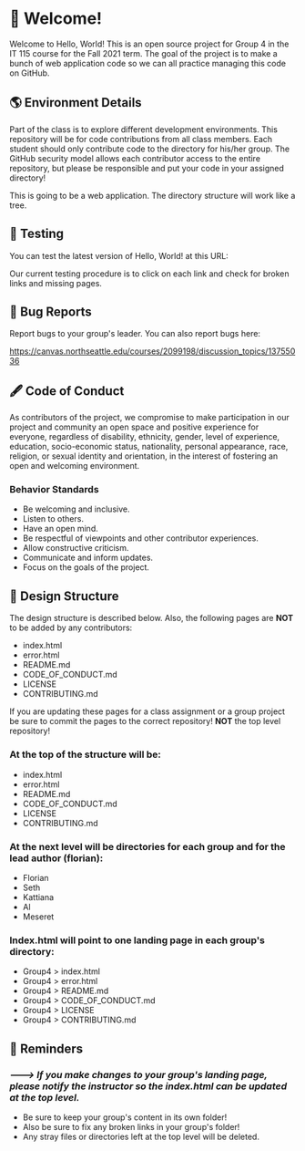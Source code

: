 # 👋 Welcome!

Welcome to Hello, World! This is an open source project for Group 4 in the IT 115 course for the Fall 2021 term. The goal of the project is to make a bunch of web application code so we can all practice managing this code on GitHub. 

## 🌎 Environment Details

Part of the class is to explore different development environments. This repository will be for code contributions from all class members. Each student should only contribute code to the directory for his/her group. The GitHub security model allows each contributor access
to the entire repository, but please be responsible and put your code in your assigned directory!

This is going to be a web application. The directory structure will work like a tree.

## 🧪 Testing

You can test the latest version of Hello, World! at this URL:

Our current testing procedure is to click on each link and check for broken links and missing pages. 

## 🐞 Bug Reports

Report bugs to your group's leader. You can also report bugs here:

https://canvas.northseattle.edu/courses/2099198/discussion_topics/13755036

## 🖋️ Code of Conduct

As contributors of the project, we compromise to make participation in our project and community an open space and positive experience for everyone, regardless of disability, ethnicity, gender, level of experience, education, socio-economic status, nationality, personal appearance, race, religion, or sexual identity and orientation, in the interest of fostering an open and welcoming environment.

### Behavior Standards
* Be welcoming and inclusive.
* Listen to others.
* Have an open mind.
* Be respectful of viewpoints and other contributor experiences.
* Allow constructive criticism.
* Communicate and inform updates.
* Focus on the goals of the project.

## 🎨 Design Structure

The design structure is described below. 
Also, the following pages are **NOT** to be added by any contributors:

* index.html
* error.html
* README.md
* CODE_OF_CONDUCT.md
* LICENSE
* CONTRIBUTING.md

If you are updating these pages for a class assignment or a group project be sure to commit the pages to
the correct repository! **NOT** the top level repository!

### At the top of the structure will be:

* index.html
* error.html
* README.md
* CODE_OF_CONDUCT.md
* LICENSE
* CONTRIBUTING.md

### At the next level will be directories for each group and for the lead author (florian):

* Florian
* Seth
* Kattiana
* Al
* Meseret

### Index.html will point to one landing page in each group's directory:

* Group4 > index.html
* Group4 > error.html
* Group4 > README.md
* Group4 > CODE_OF_CONDUCT.md
* Group4 > LICENSE
* Group4 > CONTRIBUTING.md

## 📌 Reminders

### <i>---> If you make changes to your group's landing page, please notify the instructor so the index.html can be updated at the top level.</i>

* Be sure to keep your group's content in its own folder!
* Also be sure to fix any broken links in your group's folder!
* Any stray files or directories left at the top level will be deleted.
